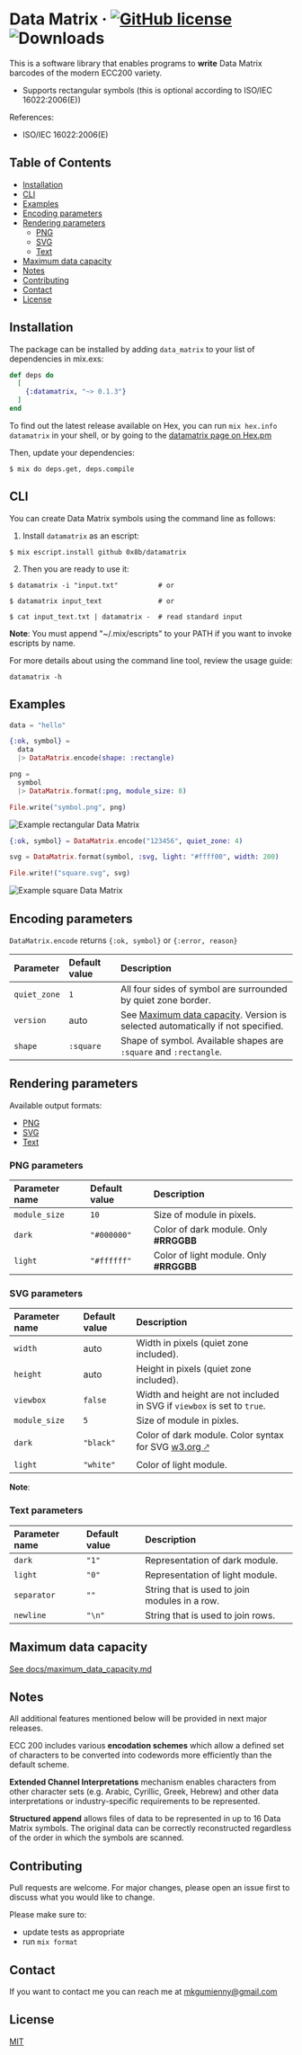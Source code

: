 # Data Matrix · [![GitHub license](https://img.shields.io/hexpm/l/datamatrix?color=brightgreen&style=flat-square)](https://github.com/0x8b/datamatrix/blob/master/LICENSE) ![Downloads](https://img.shields.io/hexpm/dt/datamatrix?color=brightgreen&style=flat-square)

This is a software library that enables programs to **write** Data Matrix barcodes of the modern ECC200 variety.

- Supports rectangular symbols (this is optional according to ISO/IEC 16022:2006(E))


References:

- ISO/IEC 16022:2006(E)

## Table of Contents

- [Installation](#installation)
- [CLI](#cli)
- [Examples](#examples)
- [Encoding parameters](#encoding-parameters)
- [Rendering parameters](#rendering-parameters)
  - [PNG](#png-parameters)
  - [SVG](#svg-parameters)
  - [Text](#text-parameters)
- [Maximum data capacity](#maximum-data-capacity)
- [Notes](#notes)
- [Contributing](#contributing)
- [Contact](#contact)
- [License](#license)

## Installation

The package can be installed by adding `data_matrix` to your list of dependencies in mix.exs:

```exs
def deps do
  [
    {:datamatrix, "~> 0.1.3"}
  ]
end
```

To find out the latest release available on Hex, you can run `mix hex.info datamatrix` in your shell, or by going to the [datamatrix page on Hex.pm](https://hex.pm/packages/datamatrix)

Then, update your dependencies:


```console
$ mix do deps.get, deps.compile
```

## CLI

You can create Data Matrix symbols using the command line as follows:

1) Install `datamatrix` as an escript:

```console
$ mix escript.install github 0x8b/datamatrix
```

2) Then you are ready to use it:

```console
$ datamatrix -i "input.txt"          # or

$ datamatrix input_text              # or

$ cat input_text.txt | datamatrix -  # read standard input
```

**Note**: You must append "~/.mix/escripts" to your PATH if you want to invoke escripts by name.

For more details about using the command line tool, review the usage guide:

```console
datamatrix -h
```

## Examples

```ex
data = "hello"

{:ok, symbol} =
  data
  |> DataMatrix.encode(shape: :rectangle)

png =
  symbol
  |> DataMatrix.format(:png, module_size: 8)

File.write("symbol.png", png)
```

<img src="./docs/figures/example_rectangle_hello.png" alt="Example rectangular Data Matrix">

```ex
{:ok, symbol} = DataMatrix.encode("123456", quiet_zone: 4)

svg = DataMatrix.format(symbol, :svg, light: "#ffff00", width: 200)

File.write!("square.svg", svg)
```

<img src="./docs/figures/example_square.svg" alt="Example square Data Matrix">

## Encoding parameters

`DataMatrix.encode` returns `{:ok, symbol}` or `{:error, reason}`

| Parameter | Default value | Description |
| :-- | :-- | :-- |
| `quiet_zone` | `1` | All four sides of symbol are surrounded by quiet zone border. |
| `version` | auto | See [Maximum data capacity](#maximum-data-capacity). Version is selected automatically if not specified. |
| `shape` | `:square` | Shape of symbol. Available shapes are `:square` and `:rectangle`. |


## Rendering parameters

Available output formats:

- [PNG](#png-parameters)
- [SVG](#svg-parameters)
- [Text](#text-parameters)

### PNG parameters

| Parameter name | Default value | Description |
| :-- | :-- | :-- |
| `module_size` | `10` | Size of module in pixels. |
| `dark` | `"#000000"` | Color of dark module. Only **#RRGGBB** |
| `light` | `"#ffffff"` | Color of light module. Only **#RRGGBB**|

### SVG parameters

| Parameter name | Default value | Description |
| :-- | :-- | :-- |
| `width` | auto | Width in pixels (quiet zone included). |
| `height` | auto | Height in pixels (quiet zone included). |
| `viewbox` | `false` | Width and height are not included in SVG if `viewbox` is set to `true`. |
| `module_size` | `5` | Size of module in pixles. |
| `dark` | `"black"` | Color of dark module. Color syntax for SVG [w3.org 🡕](https://www.w3.org/TR/SVGColor12/#Color_syntax) |
| `light` | `"white"` | Color of light module. |

**Note**: 

### Text parameters

| Parameter name | Default value | Description |
| :-- | :-- | :-- |
| `dark` | `"1"` | Representation of dark module. |
| `light` | `"0"` | Representation of light module. |
| `separator` | `""` | String that is used to join modules in a row. |
| `newline` | `"\n"` | String that is used to join rows. |

## Maximum data capacity

[See docs/maximum_data_capacity.md](docs/maximum_data_capacity.md)

## Notes

All additional features mentioned below will be provided in next major releases.

ECC 200 includes various **encodation schemes** which allow a defined set of characters to be converted  into codewords more efficiently than the default scheme.

**Extended  Channel  Interpretations** mechanism  enables characters from other character sets (e.g. Arabic, Cyrillic, Greek, Hebrew) and other data interpretations or industry-specific requirements to be represented.

**Structured append** allows files of data to be represented in up to 16 Data Matrix  symbols.  The  original  data  can  be  correctly  reconstructed  regardless  of  the  order  in  which  the  symbols are scanned.

## Contributing

Pull requests are welcome. For major changes, please open an issue first to discuss what you would like to change.

Please make sure to:
- update tests as appropriate
- run `mix format`

## Contact

If you want to contact me you can reach me at <mkgumienny@gmail.com>

## License

[MIT](LICENSE)